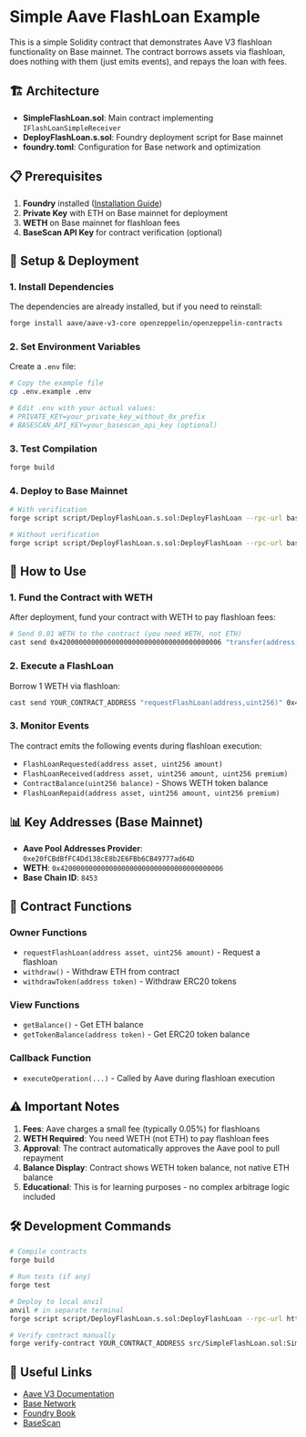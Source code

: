 # Simple Aave FlashLoan Example

This is a simple Solidity contract that demonstrates Aave V3 flashloan functionality on Base mainnet. The contract borrows assets via flashloan, does nothing with them (just emits events), and repays the loan with fees.

## 🏗️ Architecture

- **SimpleFlashLoan.sol**: Main contract implementing `IFlashLoanSimpleReceiver`
- **DeployFlashLoan.s.sol**: Foundry deployment script for Base mainnet
- **foundry.toml**: Configuration for Base network and optimization

## 📋 Prerequisites

1. **Foundry** installed ([Installation Guide](https://book.getfoundry.sh/getting-started/installation))
2. **Private Key** with ETH on Base mainnet for deployment
3. **WETH** on Base mainnet for flashloan fees
4. **BaseScan API Key** for contract verification (optional)

## 🚀 Setup & Deployment

### 1. Install Dependencies

The dependencies are already installed, but if you need to reinstall:

```bash
forge install aave/aave-v3-core openzeppelin/openzeppelin-contracts
```

### 2. Set Environment Variables

Create a `.env` file:

```bash
# Copy the example file
cp .env.example .env

# Edit .env with your actual values:
# PRIVATE_KEY=your_private_key_without_0x_prefix
# BASESCAN_API_KEY=your_basescan_api_key (optional)
```

### 3. Test Compilation

```bash
forge build
```

### 4. Deploy to Base Mainnet

```bash
# With verification
forge script script/DeployFlashLoan.s.sol:DeployFlashLoan --rpc-url base --broadcast --verify

# Without verification
forge script script/DeployFlashLoan.s.sol:DeployFlashLoan --rpc-url base --broadcast
```

## 🎯 How to Use

### 1. Fund the Contract with WETH

After deployment, fund your contract with WETH to pay flashloan fees:

```bash
# Send 0.01 WETH to the contract (you need WETH, not ETH)
cast send 0x4200000000000000000000000000000000000006 "transfer(address,uint256)" YOUR_CONTRACT_ADDRESS 10000000000000000 --rpc-url base --private-key $PRIVATE_KEY
```

### 2. Execute a FlashLoan

Borrow 1 WETH via flashloan:

```bash
cast send YOUR_CONTRACT_ADDRESS "requestFlashLoan(address,uint256)" 0x4200000000000000000000000000000000000006 1000000000000000000 --rpc-url base --private-key $PRIVATE_KEY
```

### 3. Monitor Events

The contract emits the following events during flashloan execution:

- `FlashLoanRequested(address asset, uint256 amount)`
- `FlashLoanReceived(address asset, uint256 amount, uint256 premium)`
- `ContractBalance(uint256 balance)` - Shows WETH token balance
- `FlashLoanRepaid(address asset, uint256 amount, uint256 premium)`

## 📊 Key Addresses (Base Mainnet)

- **Aave Pool Addresses Provider**: `0xe20fCBdBfFC4Dd138cE8b2E6FBb6CB49777ad64D`
- **WETH**: `0x4200000000000000000000000000000000000006`
- **Base Chain ID**: `8453`

## 🔧 Contract Functions

### Owner Functions

- `requestFlashLoan(address asset, uint256 amount)` - Request a flashloan
- `withdraw()` - Withdraw ETH from contract
- `withdrawToken(address token)` - Withdraw ERC20 tokens

### View Functions

- `getBalance()` - Get ETH balance
- `getTokenBalance(address token)` - Get ERC20 token balance

### Callback Function

- `executeOperation(...)` - Called by Aave during flashloan execution

## ⚠️ Important Notes

1. **Fees**: Aave charges a small fee (typically 0.05%) for flashloans
2. **WETH Required**: You need WETH (not ETH) to pay flashloan fees
3. **Approval**: The contract automatically approves the Aave pool to pull repayment
4. **Balance Display**: Contract shows WETH token balance, not native ETH balance
5. **Educational**: This is for learning purposes - no complex arbitrage logic included

## 🛠️ Development Commands

```bash
# Compile contracts
forge build

# Run tests (if any)
forge test

# Deploy to local anvil
anvil # in separate terminal
forge script script/DeployFlashLoan.s.sol:DeployFlashLoan --rpc-url http://localhost:8545 --broadcast

# Verify contract manually
forge verify-contract YOUR_CONTRACT_ADDRESS src/SimpleFlashLoan.sol:SimpleFlashLoan --chain-id 8453 --etherscan-api-key $BASESCAN_API_KEY --constructor-args $(cast abi-encode "constructor(address)" 0xe20fCBdBfFC4Dd138cE8b2E6FBb6CB49777ad64D)
```

## 🔗 Useful Links

- [Aave V3 Documentation](https://docs.aave.com/developers/getting-started/readme)
- [Base Network](https://base.org/)
- [Foundry Book](https://book.getfoundry.sh/)
- [BaseScan](https://basescan.org/) 